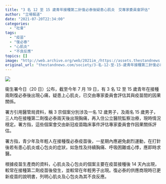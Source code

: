 ```yaml
---
title: "3 名 12 至 15 歲青年接種第二針復必泰後疑患心肌炎　交專家委員會評估"
author: "立場報道"
date: "2021-07-20T22:34:00"
categories:
  - "社會"
tags:
  - "疫苗"
  - "復必泰"
  - "心肌炎"
  - "不良反應"
topics: []
image: "http://web.archive.org/web/2021im_/https://assets.thestandnews.com/media/photos/28-33_copy_K2XpcKT.png"
original_url: "thestandnews.com/society/3-名-12-至-15-歲青年接種第二針復必泰後疑患心肌炎-交專家委員會評估"
---
```

![](http://web.archive.org/web/2021im_/https://assets.thestandnews.com/media/photos/28-33_copy_K2XpcKT.png)

衞生署今日（20 日）公布，截至今年 7 月 19 日，有 3 名 12 至 15 歲青年在接種兩劑復必泰後出現心痛，疑患上心肌炎，已交由專家委員會評估其與疫苗間的因果關係。

署方引用醫管局資料，稱 3 宗個案分別涉及一名 12 歲男子，及兩名 15 歲男子，三人均在接種第二劑復必泰兩天後出現胸痛，再入住公立醫院監察治療，現時情況穩定。署方指，這些個案會交由新冠疫苗臨床事件評估專家委員會作因果關係評估。

署方指，青少年及年輕人在接種復必泰疫苗後，一星期內應避免劇烈運動，在打針後若有患心肌炎或心包炎的症狀，如急性及持續胸痛、呼吸困難或心悸，應即時求醫。

根據疫苗生產商的資料，心肌炎及心包炎的個案主要在疫苗接種後 14 天內出現，較常在接種第二劑疫苗後發生，並較常在年輕男子出現。復必泰的供應商現時已更新疫苗的說明書，列明心肌炎及心包炎為其不良反應。
